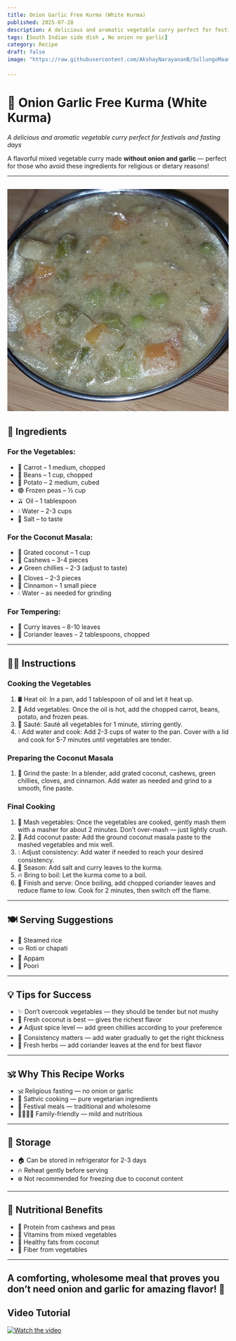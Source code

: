 ```yaml
---
title: Onion Garlic Free Kurma (White Kurma)
published: 2025-07-28  
description: A delicious and aromatic vegetable curry perfect for festivals and fasting days
tags: [South Indian side dish , No onion no garlic]  
category: Recipe  
draft: false  
image: "https://raw.githubusercontent.com/AkshayNarayananB/SollungoMaami/master/images/white kurma.jpg" 
 
---
```


# 🥥 Onion Garlic Free Kurma (White Kurma)

*A delicious and aromatic vegetable curry perfect for festivals and fasting days*

A flavorful mixed vegetable curry made **without onion and garlic** — perfect for those who avoid these ingredients for religious or dietary reasons!

---
![white kurma](https://raw.githubusercontent.com/AkshayNarayananB/SollungoMaami/master/images/white%20kurma.jpg)
---
## 🛒 Ingredients

### For the Vegetables:
- 🥕 Carrot – 1 medium, chopped  
- 🫘 Beans – 1 cup, chopped  
- 🥔 Potato – 2 medium, cubed  
- 🟢 Frozen peas – ½ cup  
- 🫒 Oil – 1 tablespoon  
- 💧 Water – 2-3 cups  
- 🧂 Salt – to taste  

### For the Coconut Masala:
- 🥥 Grated coconut – 1 cup  
- 🌰 Cashews – 3-4 pieces  
- 🌶️ Green chillies – 2-3 (adjust to taste)  
- 🌿 Cloves – 2-3 pieces  
- 🍃 Cinnamon – 1 small piece  
- 💧 Water – as needed for grinding  

### For Tempering:
- 🍃 Curry leaves – 8-10 leaves  
- 🌿 Coriander leaves – 2 tablespoons, chopped  

---

## 👩‍🍳 Instructions

### Cooking the Vegetables  
1. 🛢️ Heat oil: In a pan, add 1 tablespoon of oil and let it heat up.  
2. 🥕 Add vegetables: Once the oil is hot, add the chopped carrot, beans, potato, and frozen peas.  
3. 🍳 Sauté: Sauté all vegetables for 1 minute, stirring gently.  
4. 💧 Add water and cook: Add 2-3 cups of water to the pan. Cover with a lid and cook for 5-7 minutes until vegetables are tender.  

### Preparing the Coconut Masala  
1. 🥥 Grind the paste: In a blender, add grated coconut, cashews, green chillies, cloves, and cinnamon. Add water as needed and grind to a smooth, fine paste.  

### Final Cooking  
1. 🥄 Mash vegetables: Once the vegetables are cooked, gently mash them with a masher for about 2 minutes. Don’t over-mash — just lightly crush.  
2. 🥥 Add coconut paste: Add the ground coconut masala paste to the mashed vegetables and mix well.  
3. 💧 Adjust consistency: Add water if needed to reach your desired consistency.  
4. 🧂 Season: Add salt and curry leaves to the kurma.  
5. 🔥 Bring to boil: Let the kurma come to a boil.  
6. 🌿 Finish and serve: Once boiling, add chopped coriander leaves and reduce flame to low. Cook for 2 minutes, then switch off the flame.  

---

## 🍽️ Serving Suggestions  
- 🍚 Steamed rice  
- 🫓 Roti or chapati  
- 🥞 Appam  
- 🍞 Poori  

---

## 💡 Tips for Success  
- ✨ Don’t overcook vegetables — they should be tender but not mushy  
- 🥥 Fresh coconut is best — gives the richest flavor  
- 🌶️ Adjust spice level — add green chillies according to your preference  
- 🥄 Consistency matters — add water gradually to get the right thickness  
- 🍃 Fresh herbs — add coriander leaves at the end for best flavor  

---

## 🕉️ Why This Recipe Works  
- 🕉️ Religious fasting — no onion or garlic  
- 🌱 Sattvic cooking — pure vegetarian ingredients  
- 🎉 Festival meals — traditional and wholesome  
- 👨‍👩‍👧‍👦 Family-friendly — mild and nutritious  

---

## 🧊 Storage  
- 🏠 Can be stored in refrigerator for 2-3 days  
- 🔥 Reheat gently before serving  
- ❄️ Not recommended for freezing due to coconut content  

---

## 🌿 Nutritional Benefits  
- 💪 Protein from cashews and peas  
- 🥕 Vitamins from mixed vegetables  
- 🥥 Healthy fats from coconut  
- 🌾 Fiber from vegetables  

---

A comforting, wholesome meal that proves you don’t need onion and garlic for amazing flavor! 🌟
---

## Video Tutorial

[![Watch the video](https://img.youtube.com/vi/VIDEO_ID/0.jpg)](https://youtu.be/LhFE1ER-YhY?si=hLlFd23ikSIqPJ1d)


